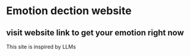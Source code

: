 # Emotion dection website
## visit website link to get your emotion right now
This site is inspired by LLMs
